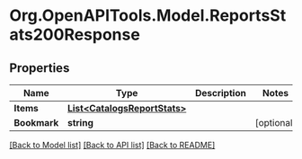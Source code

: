 # Org.OpenAPITools.Model.ReportsStats200Response

## Properties

Name | Type | Description | Notes
------------ | ------------- | ------------- | -------------
**Items** | [**List&lt;CatalogsReportStats&gt;**](CatalogsReportStats.md) |  | 
**Bookmark** | **string** |  | [optional] 

[[Back to Model list]](../README.md#documentation-for-models) [[Back to API list]](../README.md#documentation-for-api-endpoints) [[Back to README]](../README.md)

